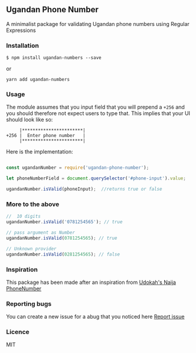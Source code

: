 ## Ugandan Phone Number

A minimalist package for validating Ugandan phone numbers using Regular Expressions 


### Installation 

```
$ npm install ugandan-numbers --save
```
or 

```
yarn add ugandan-numbers
```

### Usage 

The module assumes that you input field that you will prepend a    `+256` and you should therefore not expect users to type that. This implies that your UI should look like so: 


``` 
     |***********************|
+256 |  Enter phone number   |
     |***********************|
```


Here is the implementation:

```js

const ugandanNumber = require('ugandan-phone-number');

let phoneNumberField = document.querySelector('#phone-input').value;

ugandanNumber.isValid(phoneInput);  //returns true or false
```

### More to the above 

```js 
//  10 digits
ugandanNumber.isValid('0781254565'); // true

// pass argument as Number
ugandanNumber.isValid(0781254565); // true

// Unknown provider
ugandanNumber.isValid(0281254565); // false

```
### Inspiration 
This package has been made after an inspiration from [Udokah's Naija PhoneNumber](https://github.com/Udokah/naija-phone-number)


### Reporting bugs 
You can create a new issue for a abug that you noticed here [Report issue](https://github.com/CodeForUganda/ugandan-phone-numbers-/issues)


### Licence

MIT 